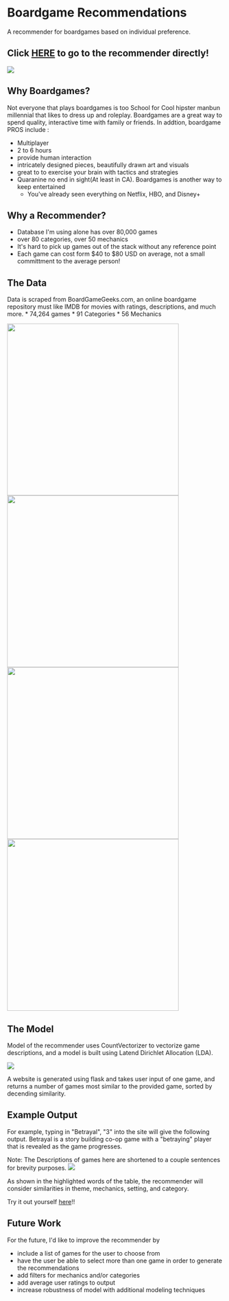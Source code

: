 # Boardgame Recommendations
A recommender for boardgames based on individual preference.  

## Click <a href="http://3.16.11.139:8080/">HERE</a> to go to the recommender directly!  

<img src='img/visuals/collage1.jpg' align='center'>  


## Why Boardgames?

Not everyone that plays boardgames is too School for Cool hipster manbun millennial that likes to dress up and roleplay. Boardgames are a great way to spend quality, interactive time with family or friends. In addtion, boardgame PROS include :
* Multiplayer
* 2 to 6 hours
* provide human interaction
* intricately designed pieces, beautifully drawn art and visuals
* great to to exercise your brain with tactics and strategies
* Quaranine no end in sight(At least in CA). Boardgames is another way to keep entertained
  * You've already seen everything on Netflix, HBO, and Disney+

## Why a Recommender?
* Database I'm using alone has over 80,000 games
* over 80 categories, over 50 mechanics
* It's hard to pick up games out of the stack without any reference point
* Each game can cost form $40 to $80 USD on average, not a small committment to the average person!

## The Data

Data is scraped from BoardGameGeeks.com, an online boardgame repository must like IMDB for movies with ratings, descriptions, and much more. 
    * 74,264 games
    * 91 Categories
    * 56 Mechanics

<img src='img/top15.Categories_pie.png' height="400"> 
<img src="img/top('Categories', 20).bargraph.png" height="400">  

<img src="img/top15.Mechanics_pie.png" height="400">
<img src="img/topMechanics.png" height="400">

## The Model
Model of the recommender uses CountVectorizer to vectorize game descriptions, and a model is built using Latend Dirichlet Allocation (LDA). 

<img src="img/visuals/wordclusters.png">

A website is generated using flask and takes user input of one game, and returns a number of games most similar to the provided game, sorted by decending similarity.

## Example Output
For example, typing in "Betrayal", "3" into the site will give the following output.
Betrayal is a story building co-op game with a "betraying" player that is revealed as the game progresses. 

Note: The Descriptions of games here are shortened to a couple sentences for brevity purposes.
<img src="img/visuals/sampleoutput.png">

As shown in the highlighted words of the table, the recommender will consider similarities in theme, mechanics, setting, and category.

Try it out yourself <a href="http://3.16.11.139:8080/">here</a>!!

## Future Work
For the future, I'd like to improve the recommender by
* include a list of games for the user to choose from
* have the user be able to select more than one game in order to generate the recommendations
* add filters for mechanics and/or categories
* add average user ratings to output
* increase robustness of model with additional modeling techniques